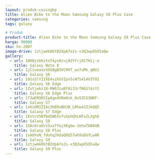 ```yaml
---
layout: produk-casinghp
title: Alien Bike to the Moon Samsung Galaxy S9 Plus Case
categories: samsung
tags: galaxy

# Produk
product-title: Alien Bike to the Moon Samsung Galaxy S9 Plus Case
harga: 90000
sku: hn-2007
image-drive: 1ztjwmkD6tBZdpA7o2s-x3Q2wpOSO5aQw
gallery:
  - url: 1QHOzzkKztnT4ys0zvj02YYrj0I7Hij-o
    title: Galaxy Note 8
  - url: 1jCiueaxx5OGBgB3VC9HT_wx7uMk_qNV2
    title: Galaxy S6
  - url: 191sSlY1IXE4vzhGVIpv5cW7S414V3T81
    title: Galaxy S6 Edge
  - url: 1Zvtjwkz18-RW0JzuBY8i33rfNGGl6cY1
    title: Galaxy S6 Edge Plus
  - url: 1f3wER5RXIpAgedVRm0xk_0o53CU3NKF-
    title: Galaxy S7
  - url: 1vKsORIZIAz3H0XvBHJB_LRhw4JZJkQQ5
    title: Galaxy S7 Edge
  - url: 18stcV5NfbU5WbIxfuVphQhLHFaZLXghb
    title: Galaxy S8
  - url: 15Ac8raVv1SxxTYajXKgbw-3ehaTbBAGN
    title: Galaxy S8 Plus
  - url: 1sAUYoN_fduhqJXdaQOQ57wh9aOUYLwAR
    title: Galaxy S9
  - url: 1ztjwmkD6tBZdpA7o2s-x3Q2wpOSO5aQw
    title: Galaxy S9 Plus
---
```

